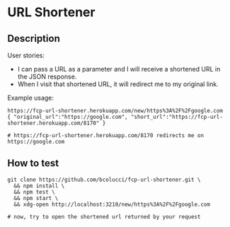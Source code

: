 
# URL Shortener

## Description

User stories:
- I can pass a URL as a parameter and I will receive a shortened URL in the JSON response.
- When I visit that shortened URL, it will redirect me to my original link.

Example usage:

    https://fcp-url-shortener.herokuapp.com/new/https%3A%2F%2Fgoogle.com
    { "original_url":"https://google.com", "short_url":"https://fcp-url-shortener.herokuapp.com/8170" }

    # https://fcp-url-shortener.herokuapp.com/8170 redirects me on https://google.com

## How to test

    git clone https://github.com/bcolucci/fcp-url-shortener.git \
      && npm install \
      && npm test \
      && npm start \
      && xdg-open http://localhost:3210/new/https%3A%2F%2Fgoogle.com

    # now, try to open the shortened url returned by your request
